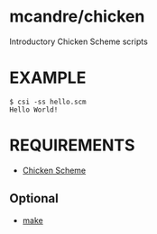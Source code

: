 # mcandre/chicken

Introductory Chicken Scheme scripts

# EXAMPLE

```
$ csi -ss hello.scm
Hello World!
```

# REQUIREMENTS

* [Chicken Scheme](https://www.call-cc.org)

## Optional

* [make](https://www.gnu.org/software/make/)

